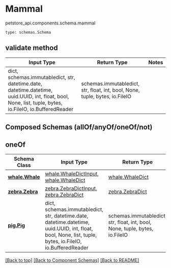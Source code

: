 # Mammal
petstore_api.components.schema.mammal
```
type: schemas.Schema
```

## validate method
Input Type | Return Type | Notes
------------ | ------------- | -------------
dict, schemas.immutabledict, str, datetime.date, datetime.datetime, uuid.UUID, int, float, bool, None, list, tuple, bytes, io.FileIO, io.BufferedReader | schemas.immutabledict, str, float, int, bool, None, tuple, bytes, io.FileIO |

## Composed Schemas (allOf/anyOf/oneOf/not)
## oneOf
Schema Class | Input Type | Return Type
------------ | ---------- | -----------
[**whale.Whale**](../../components/schema/whale.md) | [whale.WhaleDictInput](../../components/schema/whale.md#whaledictinput), [whale.WhaleDict](../../components/schema/whale.md#whaledict) | [whale.WhaleDict](../../components/schema/whale.md#whaledict)
[**zebra.Zebra**](../../components/schema/zebra.md) | [zebra.ZebraDictInput](../../components/schema/zebra.md#zebradictinput), [zebra.ZebraDict](../../components/schema/zebra.md#zebradict) | [zebra.ZebraDict](../../components/schema/zebra.md#zebradict)
[**pig.Pig**](../../components/schema/pig.md) | dict, schemas.immutabledict, str, datetime.date, datetime.datetime, uuid.UUID, int, float, bool, None, list, tuple, bytes, io.FileIO, io.BufferedReader | schemas.immutabledict, str, float, int, bool, None, tuple, bytes, io.FileIO

[[Back to top]](#top) [[Back to Component Schemas]](../../../README.md#Component-Schemas) [[Back to README]](../../../README.md)
